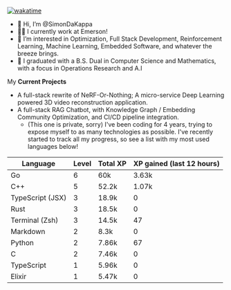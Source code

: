 
[![wakatime](https://wakatime.com/badge/user/50e6c678-94a9-4739-af51-360aeb113c51.svg)](https://wakatime.com/@50e6c678-94a9-4739-af51-360aeb113c51)

- 👋 Hi, I’m @SimonDaKappa
- 🧑‍💼 I currently work at Emerson!
- 👀 I’m interested in Optimization, Full Stack Development, Reinforcement Learning, Machine Learning, Embedded Software, and whatever the breeze brings.
- 🌱 I graduated with a B.S. Dual in Computer Science and Mathematics, with a focus in Operations Research and A.I

My **Current Projects** 
- A full-stack rewrite of NeRF-Or-Nothing; A micro-service Deep Learning powered 3D video reconstruction application.
- A full-stack RAG Chatbot, with Knowledge Graph / Embedding Community Optimization, and CI/CD pipeline integration.
  - (This one is private, sorry)
I've been coding for 4 years, trying to expose myself to as many technologies as possible. I've recently started to track all my progress, so see
a list with my most used languages below!

| Language | Level | Total XP | XP gained (last 12 hours) |
| --- | --- | --- | --- |
| Go | 6 | 60k | 3.63k |
| C++ | 5 | 52.2k | 1.07k |
| TypeScript (JSX) | 3 | 18.9k | 0 |
| Rust | 3 | 18.5k | 0 |
| Terminal (Zsh) | 3 | 14.5k | 47 |
| Markdown | 2 | 8.3k | 0 |
| Python | 2 | 7.86k | 67 |
| C | 2 | 7.46k | 0 |
| TypeScript | 1 | 5.96k | 0 |
| Elixir | 1 | 5.47k | 0 |